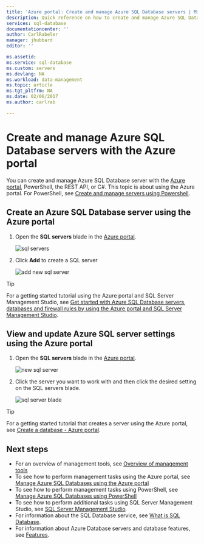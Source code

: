 ```yaml
---
title: 'Azure portal: Create and manage Azure SQL Database servers | Microsoft Docs'
description: Quick reference on how to create and manage Azure SQL Database servers with the Azure portal.
services: sql-database
documentationcenter: ''
author: CarlRabeler
manager: jhubbard
editor: ''

ms.assetid: 
ms.service: sql-database
ms.custom: servers
ms.devlang: NA
ms.workload: data-management
ms.topic: article
ms.tgt_pltfrm: NA
ms.date: 02/06/2017
ms.author: carlrab

---
```

 
# Create and manage Azure SQL Database servers with the Azure portal

You can create and manage Azure SQL Database server with the [Azure portal](https://portal.azure.com/), PowerShell, the REST API, or C#. This topic is about using the Azure portal. For PowerShell, see [Create and manage servers using Powershell](sql-database-manage-servers-powershell.md).

## Create an Azure SQL Database server using the Azure portal

1. Open the **SQL servers** blade in the [Azure portal](https://portal.azure.com/). 

    ![sql servers](./media/sql-database-get-started/new-sql-server.png)

2. Click **Add** to create a SQL server

    ![add new sql server](./media/sql-database-get-started/new-sql-server-add.png)

> [!TIP]
> For a getting started tutorial using the Azure portal and SQL Server Management Studio, see [Get started with Azure SQL Database servers, databases and firewall rules by using the Azure portal and SQL Server Management Studio](sql-database-get-started.md).
>

## View and update Azure SQL server settings using the Azure portal
1. Open the **SQL servers** blade in the [Azure portal](https://portal.azure.com/). 

    ![new sql server](./media/sql-database-get-started/new-sql-server.png)

2. Click the server you want to work with and then click the desired setting on the SQL servers blade. 

    ![sql server blade](./media/sql-database-get-started/sql-server-blade.png)

> [!TIP]
> For a getting started tutorial that creates a server using the Azure portal, see [Create a database - Azure portal](sql-database-get-started.md).
>

## Next steps
* For an overview of management tools, see [Overview of management tools](sql-database-manage-overview.md)
* To see how to perform management tasks using the Azure portal, see [Manage Azure SQL Databases using the Azure portal](sql-database-manage-portal.md)
* To see how to perform management tasks using PowerShell, see [Manage Azure SQL Databases using PowerShell](sql-database-manage-powershell.md)
* To see how to perform additional tasks using SQL Server Management Studio, see [SQL Server Management Studio](sql-database-manage-azure-ssms.md).
* For information about the SQL Database service, see [What is SQL Database](sql-database-technical-overview.md). 
* For information about Azure Database servers and database features, see [Features](sql-database-features.md).
